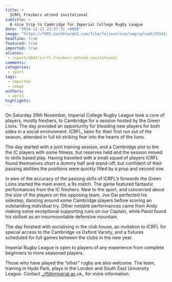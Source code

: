 ```yaml
---
title: >
  ICRFL Freshers attend invitational
subtitle: >
  A nice trip to Cambridge for Imperial College Rugby League
date: "2014-12-11 23:37:31 +0000"
image: "https://f001.backblazeb2.com/file/felixonline/img/upload/201412112337-cj914-rfl.png"
headline: true
featured: true
imported: true
aliases:
 - /sport/5043/icrfl-freshers-attend-invitational
comments:
categories:
 - sport
tags:
 - imported
 - image
authors:
 - aer11
highlights:
---
```


On Saturday 29th November, Imperial College Rugby League took a core of players, mostly freshers, to Cambridge for a session hosted by the Green Lions. The day provided an opportunity for blooding new players for both sides in a social environment. ICRFL, keen for their first run out of the season, attended in full kit striking fear into the hearts of the lions.

The day started with a joint training session, and a Cambridge plot to tire the IC players with some fitness, but reserves held and the session moved to skills based play. Having travelled with a small squad of players ICRFL found themselves short a dummy half and stand-off, but confident of their passing abilities the positions were quickly filled by a prop and second row.

In awe of the accuracy of the passing skills of ICRFL’s forwards the Green Lions started the main event, a 9s match. The game featured fantastic performances from the IC freshers. New to the sport, and concerned about the size of the players on the opposing team, Joe Dai perfected his sidestep, dancing around some Cambridge players before scoring an outstanding individual try. Other notable performances came from Andy making some exceptional supporting runs on our Captain, while Pavol found his skillset as an insurmountable defensive mountain.

The day finished with socialising in the club house, an invitation to ICRFL for special access to the Cambridge vs Oxford Varsity, and a fixtures scheduled for full games between the clubs in the new year.

Imperial Rugby League is open to players of any experience from complete beginners to more seasoned players.

Those who have played the “other” rugby are also welcome. The team, training in Hyde Park, plays in the London and South East University League. Contact _rfl@imperial.ac.uk_ for more information.
